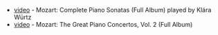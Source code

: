  - [video](https://www.youtube.com/watch?v=0VtmmVQrNcY&t=8845s) - Mozart: Complete Piano Sonatas (Full Album) played by Klára Würtz  
 - [video](https://www.youtube.com/watch?v=uaxHxTD6__g) - Mozart: The Great Piano Concertos, Vol. 2 (Full Album)  
